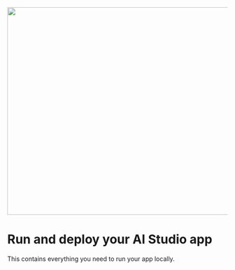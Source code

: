 <div align="center">
<img width="1200" height="475" alt="GHBanner" src="" />
</div>

# Run and deploy your AI Studio app

This contains everything you need to run your app locally.

